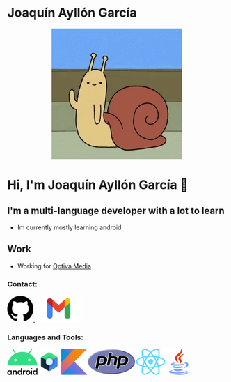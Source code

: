 # Joaquín Ayllón García
<p align="center">
<img loading="lazy" src="img/hi-hello.gif" height="300">
</p>

# Hi, I'm Joaquín Ayllón García 👋

## I'm a multi-language developer with a lot to learn

- Im currently mostly learning android

## Work

- Working for [Optiva Media](https://www.optivamedia.com/)

### Contact:

<a href="https://github.com/JoaquinAyG" target="_blank">
<img loading="lazy" src="img/GitHub.png" height="60">
</a>
<a href="mailto:joaquin.ayllongar@gmail.com" target="_blank">
<img loading="lazy" src="img/logo-Gmail.png" height= "60">
</a>

### Languages and Tools:
<img loading="lazy" src="img/Android_logo_2019_(stacked).svg.png" height= "60"><img loading="lazy" src="img/Jetpack_logo.png" height= "60"><img loading="lazy" src="img/kotlin_logo.png" height= "60"><img loading="lazy" src="img/PHP-logo.svg.png" height= "60"><img loading="lazy" src="img/React_(web_framework)-Logo.wine.png" height= "60"><img loading="lazy" src="img/Java_(programming_language)-Logo.wine.png" height= "60">
